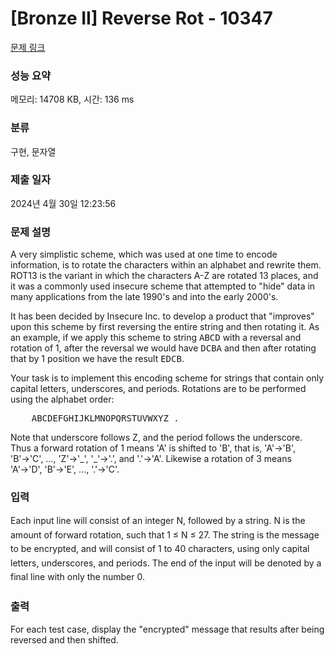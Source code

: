 # [Bronze II] Reverse Rot - 10347 

[문제 링크](https://www.acmicpc.net/problem/10347) 

### 성능 요약

메모리: 14708 KB, 시간: 136 ms

### 분류

구현, 문자열

### 제출 일자

2024년 4월 30일 12:23:56

### 문제 설명

<p>A very simplistic scheme, which was used at one time to encode information, is to rotate the characters within an alphabet and rewrite them. ROT13 is the variant in which the characters A-Z are rotated 13 places, and it was a commonly used insecure scheme that attempted to "hide" data in many applications from the late 1990's and into the early 2000's.</p>

<p>It has been decided by Insecure Inc. to develop a product that "improves" upon this scheme by first reversing the entire string and then rotating it. As an example, if we apply this scheme to string <kbd>ABCD</kbd> with a reversal and rotation of 1, after the reversal we would have <kbd>DCBA</kbd> and then after rotating that by 1 position we have the result <kbd>EDCB</kbd>.</p>

<p>Your task is to implement this encoding scheme for strings that contain only capital letters, underscores, and periods. Rotations are to be performed using the alphabet order:</p>

<pre>    <kbd>ABCDEFGHIJKLMNOPQRSTUVWXYZ_.</kbd>
</pre>

<p>Note that underscore follows Z, and the period follows the underscore. Thus a forward rotation of 1 means 'A' is shifted to 'B', that is, 'A'→'B', 'B'→'C', ..., 'Z'→'_', '_'→'.', and '.'→'A'. Likewise a rotation of 3 means 'A'→'D', 'B'→'E', ..., '.'→'C'.</p>

### 입력 

 <p><span style="line-height:1.6em">Each input line will consist of an integer N, followed by a string. N is the amount of forward rotation, such that 1 ≤ N ≤ 27. The string is the message to be encrypted, and will consist of 1 to 40 characters, using only capital letters, underscores, and periods. The end of the input will be denoted by a final line with only the number 0.</span></p>

### 출력 

 <p>For each test case, display the "encrypted" message that results after being reversed and then shifted.</p>

